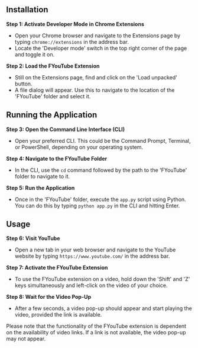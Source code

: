 
## Installation

**Step 1: Activate Developer Mode in Chrome Extensions**
- Open your Chrome browser and navigate to the Extensions page by typing `chrome://extensions` in the address bar.
- Locate the 'Developer mode' switch in the top right corner of the page and toggle it on.

**Step 2: Load the FYouTube Extension**
- Still on the Extensions page, find and click on the 'Load unpacked' button.
- A file dialog will appear. Use this to navigate to the location of the 'FYouTube' folder and select it.

## Running the Application

**Step 3: Open the Command Line Interface (CLI)**
- Open your preferred CLI. This could be the Command Prompt, Terminal, or PowerShell, depending on your operating system.

**Step 4: Navigate to the FYouTube Folder**
- In the CLI, use the `cd` command followed by the path to the 'FYouTube' folder to navigate to it.

**Step 5: Run the Application**
- Once in the 'FYouTube' folder, execute the `app.py` script using Python. You can do this by typing `python app.py` in the CLI and hitting Enter.

## Usage

**Step 6: Visit YouTube**
- Open a new tab in your web browser and navigate to the YouTube website by typing `https://www.youtube.com/` in the address bar.

**Step 7: Activate the FYouTube Extension**
- To use the FYouTube extension on a video, hold down the 'Shift' and 'Z' keys simultaneously and left-click on the video of your choice.

**Step 8: Wait for the Video Pop-Up**
- After a few seconds, a video pop-up should appear and start playing the video, provided the link is available.

Please note that the functionality of the FYouTube extension is dependent on the availability of video links. If a link is not available, the video pop-up may not appear.

